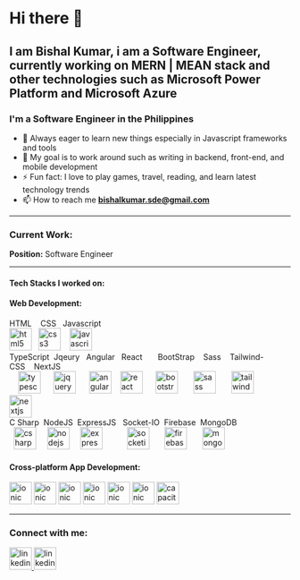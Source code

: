 # Hi there 👋

## I am Bishal Kumar, i am a Software Engineer, currently working on MERN | MEAN stack and other technologies such as Microsoft Power Platform and Microsoft Azure
<h3 align="left">I'm a Software Engineer in the Philippines</h3>

- 🌱 Always eager to learn new things especially in Javascript frameworks and tools
- 🥅 My goal is to work around such as writing in backend, front-end, and mobile development
- ⚡ Fun fact: I love to play games, travel, reading, and learn latest technology trends
- 📫 How to reach me **bishalkumar.sde@gmail.com**

 <hr/>
<h3 align="left">Current Work:</h3>
<span><b>Position:</b> Software Engineer</span>
<hr/>
<h4>Tech Stacks I worked on:</h4>

<!--<p>-->
<!-- <a href="https://angular.io" target="_blank" rel="noreferrer"> <img src="https://angular.io/assets/images/logos/angular/angular.svg" alt="angular" /> </a>-->
<!-- <a href="https://reactjs.org/" target="_blank" rel="noreferrer"> <img src="https://cdn.jsdelivr.net/gh/devicons/devicon/icons/react/react-original.svg" alt="react" /> </a>-->
<!-- <a href="https://vuejs.org/" target="_blank" rel="noreferrer"> <img src="https://cdn.jsdelivr.net/gh/devicons/devicon/icons/vuejs/vuejs-original.svg" alt="vuejs" /> </a>-->
<!--</p>-->

<h4 align="left">Web Development:</h4>
<p align="left"> <span> 

HTML &nbsp;&nbsp;&nbsp;CSS &nbsp; Javascript
<br/>
<img src="https://cdn.jsdelivr.net/gh/devicons/devicon/icons/html5/html5-original.svg" alt="html5" width="40" height="40" />&nbsp;&nbsp;
<img src="https://cdn.jsdelivr.net/gh/devicons/devicon/icons/css3/css3-original.svg" alt="css3" width="40" height="40"/>&nbsp;&nbsp;&nbsp;
<img src="https://cdn.svgporn.com/logos/javascript.svg" alt="javascript" width="40" height="40"/>
<br/>
TypeScript&nbsp; Jqeury &nbsp;&nbsp;Angular &nbsp;&nbsp;React&nbsp;&nbsp;&nbsp;&nbsp;&nbsp;&nbsp;&nbsp;BootStrap&nbsp;&nbsp;&nbsp; Sass&nbsp;&nbsp;&nbsp; Tailwind-CSS&nbsp;&nbsp;&nbsp;&nbsp;NextJS
&nbsp;&nbsp;&nbsp;&nbsp;<br/>&nbsp;&nbsp;&nbsp;
<img src="https://cdn.svgporn.com/logos/typescript-icon.svg" alt="typescript" width="40" height="40"/>&nbsp;&nbsp;&nbsp;&nbsp;&nbsp;
<img src="https://cdn.jsdelivr.net/gh/devicons/devicon/icons/jquery/jquery-original.svg" alt="jquery" width="40" height="40"/>&nbsp;&nbsp;&nbsp;&nbsp;&nbsp;
<img src="https://cdn.svgporn.com/logos/angular-icon.svg" alt="angular" width="40" height="40"/>
&nbsp;&nbsp;
<img src="https://cdn.svgporn.com/logos/react.svg" alt="react" width="40" height="40"/>&nbsp;&nbsp;&nbsp;&nbsp;&nbsp;
<img src="https://cdn.svgporn.com/logos/bootstrap.svg" alt="bootstrap" width="40" height="40"/>&nbsp;&nbsp;&nbsp;&nbsp;&nbsp;&nbsp;
<img src="https://cdn.svgporn.com/logos/sass.svg" alt="sass" width="40" height="40"/>&nbsp;&nbsp;&nbsp;&nbsp;&nbsp;&nbsp;
<img src="https://cdn.svgporn.com/logos/tailwindcss-icon.svg" alt="tailwind" width="40" height="40"/>&nbsp;&nbsp;&nbsp;&nbsp;&nbsp;&nbsp;&nbsp;&nbsp;&nbsp;&nbsp;
<img src="https://cdn.svgporn.com/logos/nextjs-icon.svg" alt="nextjs" width="40" height="40"/>
<br/>
C Sharp &nbsp;NodeJS&nbsp;&nbsp;ExpressJS&nbsp;&nbsp; Socket-IO&nbsp;&nbsp;Firebase&nbsp;&nbsp;MongoDB&nbsp;&nbsp;&nbsp;&nbsp;
<br/>
&nbsp;&nbsp;<img src="https://cdn.svgporn.com/logos/c-sharp.svg" alt="csharp" width="40" height="40"/>
&nbsp;&nbsp;&nbsp;
<img src="https://cdn.svgporn.com/logos/nodejs-icon.svg" alt="nodejs" width="40" height="40"/>&nbsp;&nbsp;&nbsp;&nbsp;
<img src="https://encrypted-tbn0.gstatic.com/images?q=tbn:ANd9GcTE0ZUjmSERFD6he__HGbUeEO_tTfoH8dXjhQUR_hNosw&s" alt="express" width="40" height="40"/>&nbsp;&nbsp;&nbsp;&nbsp;&nbsp;&nbsp;&nbsp;&nbsp;&nbsp;&nbsp;
<img src="https://static-00.iconduck.com/assets.00/socket-io-icon-2048x2046-tx88w4en.png" alt="socketio" width="40" height="40"/>&nbsp;&nbsp;&nbsp;&nbsp;&nbsp;&nbsp;
<img src="https://cdn.svgporn.com/logos/firebase.svg" alt="firebase" width="40" height="40"/>&nbsp;&nbsp;&nbsp;&nbsp;&nbsp;&nbsp;
<img src="https://cdn.svgporn.com/logos/mongodb-icon.svg" alt="mongodb" width="40" height="40"/>&nbsp;&nbsp;&nbsp;&nbsp;
</p>
 <h4>Cross-platform App Development:</h4>
<p align="left">
 <img src="https://cdn.svgporn.com/logos/microsoft-azure.svg" alt="ionic" width="40" height="40"/>
 <img src="https://cdn.svgporn.com/logos/microsoft-teams.svg" alt="ionic" width="40" height="40"/>
 <img src="https://www.vanroey.be/wp-content/uploads/Microsoft-Power-Apps-Icon.png" alt="ionic" width="40" height="40"/>
 <img src="https://upload.wikimedia.org/wikipedia/commons/thumb/4/4d/Microsoft_Power_Automate.svg/240px-Microsoft_Power_Automate.svg.png" alt="ionic" width="40" height="40"/>
 <img src="https://cdn.svgporn.com/logos/microsoft-power-bi.svg" alt="ionic" width="40" height="40"/>
 <img src="https://a.fsdn.com/allura/s/microsoft-power-pages/icon?5d13b5a446bad6775e00e350654bd77aae7599a923d187b1070e1614bff08866?&w=148" alt="ionic" width="40" height="40"/>
<img src="https://cdn.worldvectorlogo.com/logos/react-native-1.svg" alt="capacitor" width="40" height="40"/>
  </p>
<hr/>
<h3>Connect with me:</h3>

<a href="https://bishalkumar-sde.netlify.app" target="_blank" rel="noreferrer"> <img src="https://cdn-icons-png.flaticon.com/512/3178/3178285.png" alt="linkedin" width="40" height="40"/> </a>
<a href="https://linkedin.com/in/bishal-kumar-832398158" target="_blank" rel="noreferrer"> <img src="https://cdn.jsdelivr.net/gh/devicons/devicon/icons/linkedin/linkedin-original.svg" alt="linkedin" width="40" height="40"/> </a>
